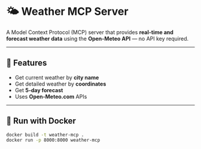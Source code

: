 # 🌤️ Weather MCP Server

A Model Context Protocol (MCP) server that provides **real-time and forecast weather data** using the **Open-Meteo API** — no API key required.

---

## 🧰 Features
- Get current weather by **city name**
- Get detailed weather by **coordinates**
- Get **5-day forecast**
- Uses **Open-Meteo.com** APIs

---

## 🐳 Run with Docker
```bash
docker build -t weather-mcp .
docker run -p 8000:8000 weather-mcp
